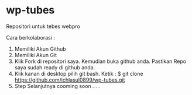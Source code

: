 # wp-tubes
Repositori untuk tebes webpro

Cara berkolaborasi : 
1. Memiliki Akun Github
2. Memiliki Akun Git
3. Klik Fork di repositori saya. Kemudian buka github anda. Pastikan Repo saya sudah ready di github anda.
4. Klik kanan di desktop pilih git bash. Ketik : $ git clone https://github.com/ichlasul0899/wp-tubes.git
5. Step Selanjutnya cooming soon . . .
